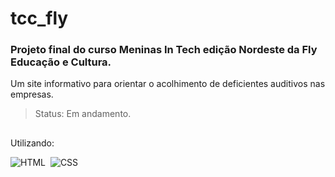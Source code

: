 # tcc_fly
<h3>Projeto final do curso Meninas In Tech edição Nordeste da Fly Educação e Cultura.</h3>
Um site informativo para orientar o acolhimento de deficientes auditivos nas empresas.

>Status: Em andamento.

##

Utilizando:

![HTML](https://img.shields.io/badge/-HTML-0D1117?style=for-the-badge&logo=html5&labelColor=0D1117)&nbsp;
![CSS](https://img.shields.io/badge/-CSS-0D1117?style=for-the-badge&logo=CSS3&logoColor=1572B6&labelColor=0D1117)&nbsp;
